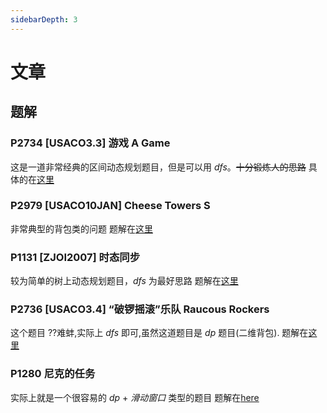 ```yaml
---
sidebarDepth: 3
---
```

# 文章
## 题解
### P2734 [USACO3.3] 游戏 A Game
这是一道非常经典的区间动态规划题目，但是可以用 $dfs$。~~十分锻炼人的思路~~
具体的在[这里](P2734%20[USACO3.3]%20游戏%20A%20Game)

### P2979 [USACO10JAN] Cheese Towers S
非常典型的背包类的问题
题解在[这里](P2979%20[USACO10JAN]%20Cheese%20Towers%20S)

### P1131 [ZJOI2007] 时态同步
较为简单的树上动态规划题目，$dfs$ 为最好思路
题解在[这里](P1131%20[ZJOI2007]%20时态同步.md)

### P2736 [USACO3.4] “破锣摇滚”乐队 Raucous Rockers
这个题目 ??难蚌,实际上 $dfs$ 即可,虽然这道题目是 $dp$ 题目(二维背包).
题解在[这里](P2736%20[USACO3.4]%20“破锣摇滚”乐队%20Raucous%20Rockers.md)

### P1280 尼克的任务
实际上就是一个很容易的 $dp$ + $滑动窗口$ 类型的题目
题解在[here](P1280%20尼克的任务.md)